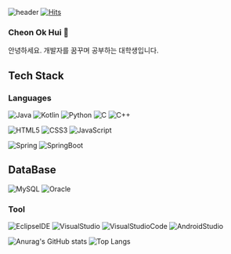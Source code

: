 ![header](https://capsule-render.vercel.app/api?type=Waving&color=auto&height=250&section=header&text=Oki's%20github&fontSize=50&fontColor=ffffff)
[![Hits](https://hits.seeyoufarm.com/api/count/incr/badge.svg?url=https%3A%2F%2Fgithub.com%2F1000oki&count_bg=%23F3C3C3&title_bg=%23F18D8D&icon=github.svg&icon_color=%23E7E7E7&title=hits&edge_flat=false)](https://hits.seeyoufarm.com)

### Cheon Ok Hui 👋
안녕하세요. 개발자를 꿈꾸며 공부하는 대학생입니다. 

## Tech Stack
### Languages
![Java](https://img.shields.io/badge/Java-007396.svg?style=flat-square&logo=Java&logoColor=white)
![Kotlin](https://img.shields.io/badge/CSS3-1572B6.svg?style=flat-square&logo=CSS3&logoColor=white)
![Python](https://img.shields.io/badge/Python-3776AB.svg?style=flat-square&logo=Python&logoColor=white)
![C](https://img.shields.io/badge/C-A8B9CC.svg?style=flat-square&logo=C&logoColor=white)
![C++](https://img.shields.io/badge/C++-00599C.svg?style=flat-square&logo=C++&logoColor=white)

![HTML5](https://img.shields.io/badge/HTML5-E34F26.svg?style=flat-square&logo=HTML5&logoColor=white)
![CSS3](https://img.shields.io/badge/CSS3-1572B6.svg?style=flat-square&logo=CSS3&logoColor=white)
![JavaScript](https://img.shields.io/badge/JavaScript-F7DF1E.svg?style=flat-square&logo=JavaScript&logoColor=white)

![Spring](https://img.shields.io/badge/Spring-6DB33F.svg?style=flat-square&logo=Spring&logoColor=white)
![SpringBoot](https://img.shields.io/badge/SpringBoot-6DB33F.svg?style=flat-square&logo=SpringBoot&logoColor=white)

## DataBase
![MySQL](https://img.shields.io/badge/MySQL-4479A1.svg?style=flat-square&logo=MySQL&logoColor=white)
![Oracle](https://img.shields.io/badge/Oracle-F80000.svg?style=flat-square&logo=Oracle&logoColor=white)


### Tool
![EclipseIDE](https://img.shields.io/badge/EclipseIDE-2C2255.svg?style=flat-square&logo=EclipseIDE&logoColor=white)
![VisualStudio](https://img.shields.io/badge/VisualStudio-5C2D91.svg?style=flat-square&logo=VisualStudio&logoColor=white)
![VisualStudioCode](https://img.shields.io/badge/VisualStudioCode-007ACC.svg?style=flat-square&logo=VisualStudioCode&logoColor=white)
![AndroidStudio](https://img.shields.io/badge/AndroidStudio-3DDC84.svg?style=flat-square&logo=AndroidStudio&logoColor=white)


![Anurag's GitHub stats](https://github-readme-stats.vercel.app/api?username=1000oki&show_icons=true&theme=radical)
![Top Langs](https://github-readme-stats.vercel.app/api/top-langs/?username=1000oki&langs_count=10&layout=compact&theme=dark)
